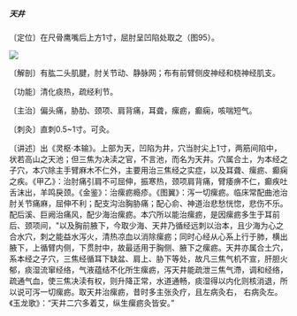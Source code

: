##### 天井

〔定位〕在尺骨鹰嘴后上方1寸，屈肘呈凹陷处取之（图95）。

![](img/图95.jpg)

〔解剖〕有肱二头肌腱，肘关节动、静脉网；布有前臂侧皮神经和桡神经肌支。

〔功能〕清化痰热，疏经利节。

〔主治〕偏头痛，胁肋、颈项、肩背痛，耳聋，瘰疬，癫痫，咳喘短气。

〔刺灸〕直刺0.5~1寸。可灸。 

〔讲述〕出《灵枢·本输》。上部为天，凹陷为井，穴当肘尖上1寸，两筋间陷中，状若高山之天池；但三焦为决渎之官，不言池，而名为天井。穴属合土，为本经之子穴，本穴除主手臂麻木不仁外，主要用治三焦经之实症，以及耳聋、瘰疬、癫痫之疾。《甲乙》：治肘痛引肩不可屈伸，振寒热，颈项肩背痛，臂痿痹不仁，癫疾吐舌沫出，羊鸣戾颈。《金鉴》：治瘰疬瘾疹。《图翼》：泻一切瘰疬。临床常配曲池治肘关节痛麻，屈伸不利；配支沟治胸胁痛；配心俞、神道治悲愁恍惚，悲伤不乐。配后溪、巨阙治痛风，配少海治瘰疬。本穴所以能治瘰疬，是因瘰疬多生于耳前后、颈项间，"以及胸前腋下，今取少海、天井乃循经远刺以治本，且少海为心之合水穴，刺之能益水泻火，清热凉血以消除瘰疬；同时心经从心系上行于肺，横出腋下，上循臂内侧，下贯肘中，故最适用于胸侧、腋下之瘰疬。天井亦属合土穴，系本经之子穴，三焦经循耳下缺盆、肩上、胁下等处，故凡三焦气机不宣，肝胆火郁，痰湿流窜经络，气液蕴结不化所生瘰疬，泻天井能疏泄三焦气滯，调和经络，疏通气血，使三焦决渎有权，则升降正常，水道通畅，痰湿得以内化则核消退，所以说可泻一切瘰疬。取天井治瘰疬，昔时多主张灸疗，且左病灸右， 右病灸左。《玉龙歌》：“天井二穴多着艾，纵生瘰疬灸皆安。”
